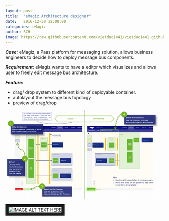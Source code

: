 ```yaml
---
layout: post
title:  "eMagiz Architecture designer"
date:   2016-12-30 12:00:00
categories: eMagiz
author: SCH 
image: https://raw.githubusercontent.com/vietduc1441/vietduc1441.github.io/master/img/infographic_design_architecture_thumb.png
---
```

*__Case:__* eMagiz, a Paas platform for messaging solution, allows business engineers to decide how to deploy message bus components. 


*__Requirement:__* eMagiz wants to have a editor which visualizes and allows user to freely edit message bus architecture. 


*__Feature:__*

- drag/ drop system to different kind of deployable container. 
- autolayout the message bus topology
- preview of drag/drop

![Architecture designer](https://raw.githubusercontent.com/vietduc1441/vietduc1441.github.io/master/img/infographic_design_architecture.png "Architecture designer")

<a href="http://www.youtube.com/watch?feature=player_embedded&v=exZioAvMC20
" target="_blank"><img src="http://img.youtube.com/vi/exZioAvMC20/0.jpg" 
alt="IMAGE ALT TEXT HERE" width="560" height="315" border="10" /></a>
